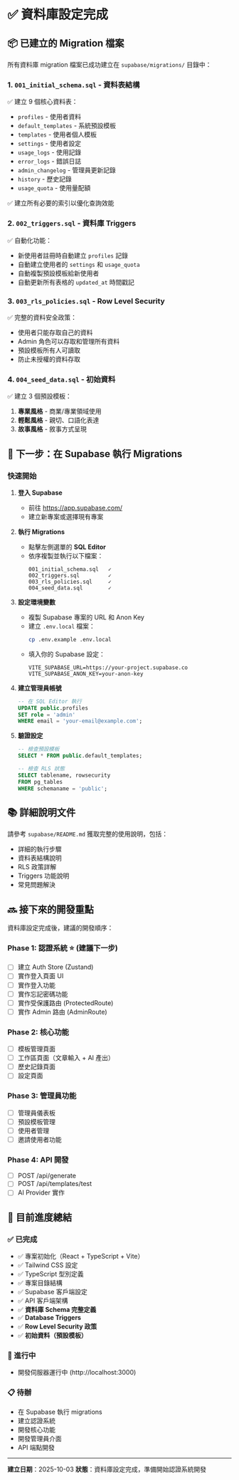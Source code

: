 # ✅ 資料庫設定完成

## 📦 已建立的 Migration 檔案

所有資料庫 migration 檔案已成功建立在 `supabase/migrations/` 目錄中：

### 1. `001_initial_schema.sql` - 資料表結構
✅ 建立 9 個核心資料表：
- `profiles` - 使用者資料
- `default_templates` - 系統預設模板
- `templates` - 使用者個人模板
- `settings` - 使用者設定
- `usage_logs` - 使用記錄
- `error_logs` - 錯誤日誌
- `admin_changelog` - 管理員更新記錄
- `history` - 歷史記錄
- `usage_quota` - 使用量配額

✅ 建立所有必要的索引以優化查詢效能

### 2. `002_triggers.sql` - 資料庫 Triggers
✅ 自動化功能：
- 新使用者註冊時自動建立 `profiles` 記錄
- 自動建立使用者的 `settings` 和 `usage_quota`
- 自動複製預設模板給新使用者
- 自動更新所有表格的 `updated_at` 時間戳記

### 3. `003_rls_policies.sql` - Row Level Security
✅ 完整的資料安全政策：
- 使用者只能存取自己的資料
- Admin 角色可以存取和管理所有資料
- 預設模板所有人可讀取
- 防止未授權的資料存取

### 4. `004_seed_data.sql` - 初始資料
✅ 建立 3 個預設模板：
1. **專業風格** - 商業/專業領域使用
2. **輕鬆風格** - 親切、口語化表達
3. **故事風格** - 敘事方式呈現

## 🎯 下一步：在 Supabase 執行 Migrations

### 快速開始

1. **登入 Supabase**
   - 前往 https://app.supabase.com/
   - 建立新專案或選擇現有專案

2. **執行 Migrations**
   - 點擊左側選單的 **SQL Editor**
   - 依序複製並執行以下檔案：
     ```
     001_initial_schema.sql   ✓
     002_triggers.sql         ✓
     003_rls_policies.sql     ✓
     004_seed_data.sql        ✓
     ```

3. **設定環境變數**
   - 複製 Supabase 專案的 URL 和 Anon Key
   - 建立 `.env.local` 檔案：
     ```bash
     cp .env.example .env.local
     ```
   - 填入你的 Supabase 設定：
     ```env
     VITE_SUPABASE_URL=https://your-project.supabase.co
     VITE_SUPABASE_ANON_KEY=your-anon-key
     ```

4. **建立管理員帳號**
   ```sql
   -- 在 SQL Editor 執行
   UPDATE public.profiles
   SET role = 'admin'
   WHERE email = 'your-email@example.com';
   ```

5. **驗證設定**
   ```sql
   -- 檢查預設模板
   SELECT * FROM public.default_templates;

   -- 檢查 RLS 狀態
   SELECT tablename, rowsecurity
   FROM pg_tables
   WHERE schemaname = 'public';
   ```

## 📚 詳細說明文件

請參考 `supabase/README.md` 獲取完整的使用說明，包括：
- 詳細的執行步驟
- 資料表結構說明
- RLS 政策詳解
- Triggers 功能說明
- 常見問題解決

## 🔜 接下來的開發重點

資料庫設定完成後，建議的開發順序：

### Phase 1: 認證系統 ⭐ (建議下一步)
- [ ] 建立 Auth Store (Zustand)
- [ ] 實作登入頁面 UI
- [ ] 實作登入功能
- [ ] 實作忘記密碼功能
- [ ] 實作受保護路由 (ProtectedRoute)
- [ ] 實作 Admin 路由 (AdminRoute)

### Phase 2: 核心功能
- [ ] 模板管理頁面
- [ ] 工作區頁面（文章輸入 + AI 產出）
- [ ] 歷史記錄頁面
- [ ] 設定頁面

### Phase 3: 管理員功能
- [ ] 管理員儀表板
- [ ] 預設模板管理
- [ ] 使用者管理
- [ ] 邀請使用者功能

### Phase 4: API 開發
- [ ] POST /api/generate
- [ ] POST /api/templates/test
- [ ] AI Provider 實作

## 🎉 目前進度總結

### ✅ 已完成
- ✅ 專案初始化（React + TypeScript + Vite）
- ✅ Tailwind CSS 設定
- ✅ TypeScript 型別定義
- ✅ 專案目錄結構
- ✅ Supabase 客戶端設定
- ✅ API 客戶端架構
- ✅ **資料庫 Schema 完整定義**
- ✅ **Database Triggers**
- ✅ **Row Level Security 政策**
- ✅ **初始資料（預設模板）**

### 🔄 進行中
- 開發伺服器運行中 (http://localhost:3000)

### 📋 待辦
- 在 Supabase 執行 migrations
- 建立認證系統
- 開發核心功能
- 開發管理員介面
- API 端點開發

---

**建立日期**：2025-10-03
**狀態**：資料庫設定完成，準備開始認證系統開發
